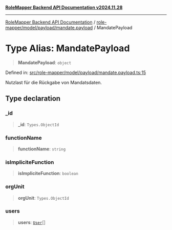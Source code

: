 [**RoleMapper Backend API Documentation v2024.11.28**](../../../../../README.md)

***

[RoleMapper Backend API Documentation](../../../../../modules.md) / [role-mapper/model/payload/mandate.payload](../README.md) / MandatePayload

# Type Alias: MandatePayload

> **MandatePayload**: `object`

Defined in: [src/role-mapper/model/payload/mandate.payload.ts:15](https://github.com/FlowCraft-AG/RoleMapper/blob/bd02a9f13cb3346480f35c2638b81cb7d31e5c1f/backend/src/role-mapper/model/payload/mandate.payload.ts#L15)

Nutzlast für die Rückgabe von Mandatsdaten.

## Type declaration

### \_id

> **\_id**: `Types.ObjectId`

### functionName

> **functionName**: `string`

### isImpliciteFunction

> **isImpliciteFunction**: `boolean`

### orgUnit

> **orgUnit**: `Types.ObjectId`

### users

> **users**: [`User`](../../../entity/user.entity/classes/User.md)[]
